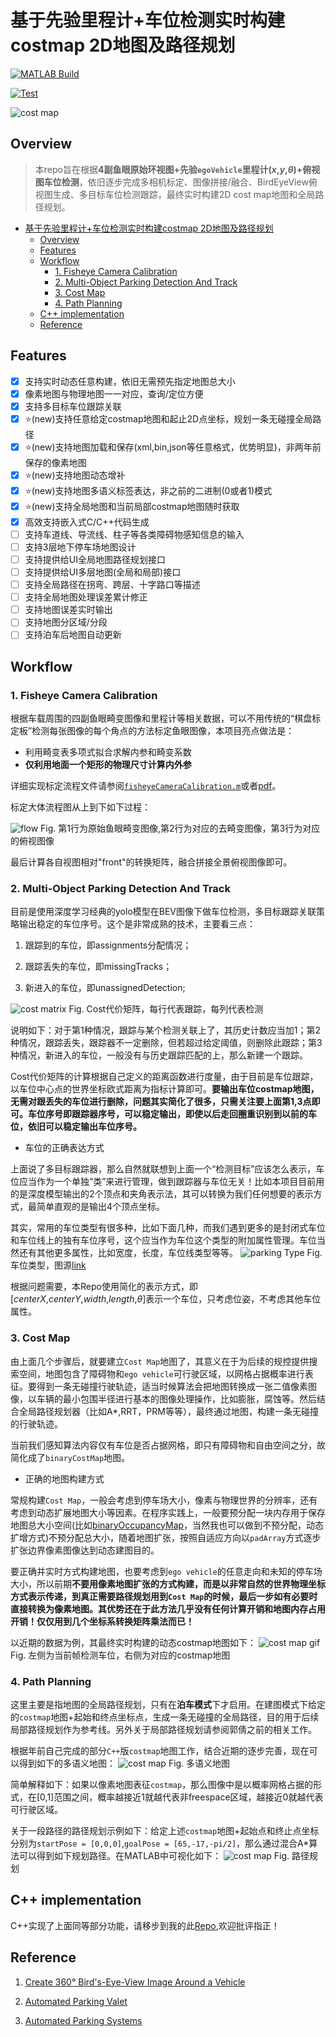 # 基于先验里程计+车位检测实时构建costmap 2D地图及路径规划

[![MATLAB Build](https://img.shields.io/badge/MATLAB_Build-passing-success)](https://matlab.mathworks.com/)

[![Test](https://img.shields.io/badge/tested_with-R2024a-blue)](https://matlab.mathworks.com/)

![cost map](./data/mapOnLine.JPG)

## Overview

> 本repo旨在根据**4副鱼眼原始环视图+先验`egoVehicle`里程计($x$,$y$,$\theta$)+俯视图车位检测**，依旧逐步完成多相机标定、图像拼接/融合、BirdEyeView俯视图生成、多目标车位检测跟踪，最终实时构建2D cost map地图和全局路径规划。

<!-- @import "[TOC]" {cmd="toc" depthFrom=1 depthTo=6 orderedList=false} -->

<!-- code_chunk_output -->

- [基于先验里程计+车位检测实时构建costmap 2D地图及路径规划](#基于先验里程计车位检测实时构建costmap-2d地图及路径规划)
  - [Overview](#overview)
  - [Features](#features)
  - [Workflow](#workflow)
    - [1. Fisheye Camera Calibration](#1-fisheye-camera-calibration)
    - [2. Multi-Object Parking Detection And Track](#2-multi-object-parking-detection-and-track)
    - [3. Cost Map](#3-cost-map)
    - [4. Path Planning](#4-path-planning)
  - [C++ implementation](#c-implementation)
  - [Reference](#reference)

<!-- /code_chunk_output -->

## Features

- [x] 支持实时动态任意构建，依旧无需预先指定地图总大小
- [x] 像素地图与物理地图一一对应，查询/定位方便
- [x] 支持多目标车位跟踪关联
- [x] :star:(new)支持任意给定costmap地图和起止2D点坐标，规划一条无碰撞全局路径
- [x] :star:(new)支持地图加载和保存(xml,bin,json等任意格式，优势明显)，非两年前保存的像素地图
- [x] :star:(new)支持地图动态增补
- [x] :star:(new)支持地图多语义标签表达，非之前的二进制(0或者1)模式
- [x] :star:(new)支持全局地图和当前局部costmap地图随时获取
- [x] 高效支持嵌入式C/C++代码生成
- [ ] 支持车道线、导流线、柱子等各类障碍物感知信息的输入
- [ ] 支持3层地下停车场地图设计
- [ ] 支持提供给UI全局地图路径规划接口
- [ ] 支持提供给UI多层地图(全局和局部)接口
- [ ] 支持全局路径在拐弯、跨层、十字路口等描述
- [ ] 支持全局地图处理误差累计修正
- [ ] 支持地图误差实时输出
- [ ] 支持地图分区域/分段
- [ ] 支持泊车后地图自动更新

## Workflow

### 1. Fisheye Camera Calibration

根据车载周围的四副鱼眼畸变图像和里程计等相关数据，可以不用传统的“棋盘标定板”检测每张图像的每个角点的方法标定鱼眼图像，本项目亮点做法是：

- 利用畸变表多项式拟合求解内参和畸变系数
- **仅利用地面一个矩形的物理尺寸计算内外参**

详细实现标定流程文件请参阅[`fisheyeCameraCalibration.m`](./fisheyeCameraCalibration.m)或者[pdf](https://github.com/cuixing158/Visual-Based-Odometry-Estimation/blob/main/fisheyeCameraCalibration.pdf)。

标定大体流程图从上到下如下过程：

![flow](./data/flow.png)
Fig. 第1行为原始鱼眼畸变图像,第2行为对应的去畸变图像，第3行为对应的俯视图像

最后计算各自视图相对"front"的转换矩阵，融合拼接全景俯视图像即可。

### 2. Multi-Object Parking Detection And Track

目前是使用深度学习经典的yolo模型在BEV图像下做车位检测，多目标跟踪关联策略输出稳定的车位序号。这个是非常成熟的技术，主要看三点：

1. 跟踪到的车位，即assignments分配情况；

2. 跟踪丢失的车位，即missingTracks；

3. 新进入的车位，即unassignedDetection;

![cost matrix](./data/costMatrix.JPG)
Fig. Cost代价矩阵，每行代表跟踪，每列代表检测

说明如下：对于第1种情况，跟踪与某个检测关联上了，其历史计数应当加1；第2种情况，跟踪丢失，跟踪器不一定删除，但若超过给定阈值，则删除此跟踪；第3种情况，新进入的车位，一般没有与历史跟踪匹配的上，那么新建一个跟踪。

Cost代价矩阵的计算根据自己定义的距离函数进行度量，由于目前是车位跟踪，以车位中心点的世界坐标欧式距离为指标计算即可。**要输出车位costmap地图，无需对跟丢失的车位进行删除，问题其实简化了很多，只需关注要上面第1,3点即可。车位序号即跟踪器序号，可以稳定输出，即使以后走回圈重识别到以前的车位，依旧可以稳定输出车位序号。**

- 车位的正确表达方式

上面说了多目标跟踪器，那么自然就联想到上面一个“检测目标”应该怎么表示，车位应当作为一个单独“类”来进行管理，做到跟踪器与车位无关！比如本项目目前用的是深度模型输出的2个顶点和夹角表示法，其可以转换为我们任何想要的表示方式，最简单直观的是输出4个顶点坐标。

其实，常用的车位类型有很多种，比如下面几种，而我们遇到更多的是封闭式车位和车位线上的独有车位序号，这个应当作为车位这个类型的附加属性管理。车位当然还有其他更多属性，比如宽度，长度，车位线类型等等。
![parking Type](./data/parkingType.JPG)
Fig. 车位类型，图源[link](https://ww2.mathworks.cn/help/driving/ref/parkingspace.html?s_tid=doc_ta)

根据问题需要，本Repo使用简化的表示方式，即[$centerX$,$centerY$,$width$,$length$,$\theta$]表示一个车位，只考虑位姿，不考虑其他车位属性。

### 3. Cost Map

由上面几个步骤后，就要建立`Cost Map`地图了，其意义在于为后续的规控提供搜索空间，地图包含了障碍物和`ego vehicle`可行驶区域，以网格占据概率进行表征。要得到一条无碰撞行驶轨迹，适当时候算法会把地图转换成一张二值像素图像，以车辆的最小包围半径进行基本的图像处理操作，比如膨胀，腐蚀等。然后结合全局路径规划器（比如A*,RRT，PRM等等），最终通过地图，构建一条无碰撞的行驶轨迹。

当前我们感知算法内容仅有车位是否占据网格，即只有障碍物和自由空间之分，故简化成了`binaryCostMap`地图。

- 正确的地图构建方式

常规构建`Cost Map`，一般会考虑到停车场大小，像素与物理世界的分辨率，还有考虑到动态扩展地图大小等因素。在程序实践上，一般要预分配一块内存用于保存地图总大小空间(比如[binaryOccupancyMap](https://ww2.mathworks.cn/help/nav/ref/binaryoccupancymap.html)，当然我也可以做到不预分配，动态扩增方式)不预分配总大小，随着地图扩张，按照自适应方向以`padArray`方式逐步扩张边界像素图像达到动态建图目的。

要正确并实时方式构建地图，也要考虑到`ego vehicle`的任意走向和未知的停车场大小，所以前期**不要用像素地图扩张的方式构建，而是以非常自然的世界物理坐标方式表示传递，到真正需要路径规划用到`Cost Map`的时候，最后一步如有必要时直接转换为像素地图。其优势还在于此方法几乎没有任何计算开销和地图内存占用开销！仅仅用到几个坐标系转换矩阵乘法而已！**

以近期的数据为例，其最终实时构建的动态costmap地图如下：
![cost map gif](./data/mapOnLine.gif)
Fig. 左侧为当前帧检测车位，右侧为对应的costmap地图

### 4. Path Planning

这里主要是指地图的全局路径规划，只有在**泊车模式**下才启用。在建图模式下给定的`costmap`地图+起始和终点坐标点，生成一条无碰撞的全局路径，目的用于后续局部路径规划作为参考线。另外关于局部路径规划请参阅郭倩之前的相关工作。

根据年前自己完成的部分`C++`版`costmap`地图工作，结合近期的逐步完善，现在可以得到如下的多语义地图：
![cost map](./data/map_on_line.JPG)
Fig. 多语义地图

简单解释如下：如果以像素地图表征`costmap`，那么图像中是以概率网格占据的形式，在[0,1]范围之间，概率越接近1就越代表非freespace区域，越接近0就越代表可行驶区域。

关于一段路径的路径规划示例如下：给定上述`costmap`地图+起始点和终止点坐标分别为`startPose = [0,0,0]`,`goalPose = [65,-17,-pi/2]`，那么通过混合A*算法可以得到如下规划路径。在MATLAB中可视化如下：
![cost map](./data/plannedPath.png)
Fig. 路径规划

## C++ implementation

C++实现了上面同等部分功能，请移步到我的此[Repo](https://github.com/cuixing158/costmap_pathplan_cpp),欢迎批评指正！

## Reference

1. [Create 360° Bird's-Eye-View Image Around a Vehicle](https://www.mathworks.com/help/driving/ug/create-360-birds-eye-view-image.html)
1. [Automated Parking Valet](https://www.mathworks.com/help/driving/ug/automated-parking-valet.html)

1. [Automated Parking Systems](https://www.mathworks.com/help/driving/automated-parking-systems.html)
